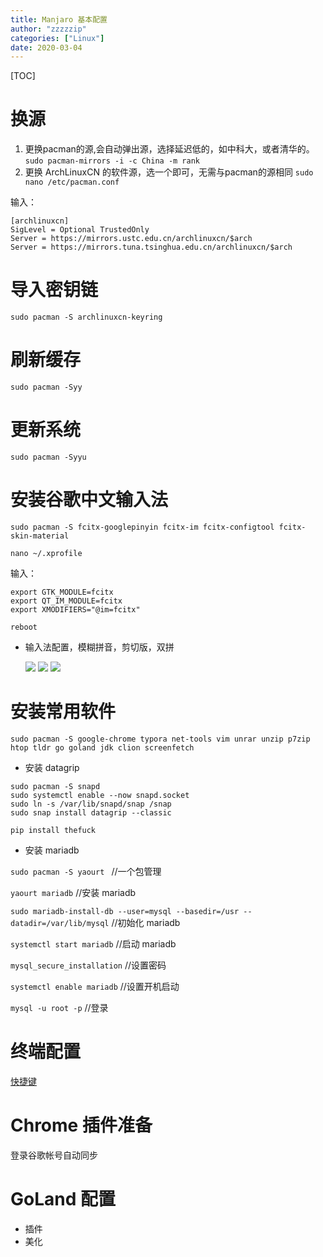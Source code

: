 ```yaml
---
title: Manjaro 基本配置
author: "zzzzzip"
categories: ["Linux"]
date: 2020-03-04
---
```


[TOC]

# 换源

1. 更换pacman的源,会自动弹出源，选择延迟低的，如中科大，或者清华的。
   `sudo pacman-mirrors -i -c China -m rank`
2. 更换 ArchLinuxCN 的软件源，选一个即可，无需与pacman的源相同
   `sudo nano /etc/pacman.conf`    

输入：

```
[archlinuxcn]
SigLevel = Optional TrustedOnly
Server = https://mirrors.ustc.edu.cn/archlinuxcn/$arch   
Server = https://mirrors.tuna.tsinghua.edu.cn/archlinuxcn/$arch   
```

# 导入密钥链

`sudo pacman -S archlinuxcn-keyring`

# 刷新缓存

`sudo pacman -Syy`

# 更新系统

`sudo pacman -Syyu`

# 安装谷歌中文输入法

```
sudo pacman -S fcitx-googlepinyin fcitx-im fcitx-configtool fcitx-skin-material

nano ~/.xprofile
```

输入： 

```
export GTK_MODULE=fcitx
export QT_IM_MODULE=fcitx
export XMODIFIERS="@im=fcitx"
```

`reboot`

* 输入法配置，模糊拼音，剪切版，双拼

  ![](https://img2018.cnblogs.com/blog/1823594/201912/1823594-20191220130753811-1572960024.png)
  ![](https://img2018.cnblogs.com/blog/1823594/201912/1823594-20191220130804384-2107378612.png)
  ![](https://img2018.cnblogs.com/blog/1823594/201912/1823594-20191220130813577-1154662979.png)

# 安装常用软件

`sudo pacman -S google-chrome typora net-tools vim unrar unzip p7zip htop tldr go goland jdk clion screenfetch`

* 安装 datagrip

```
sudo pacman -S snapd
sudo systemctl enable --now snapd.socket
sudo ln -s /var/lib/snapd/snap /snap
sudo snap install datagrip --classic
```

`pip install thefuck`


* 安装 mariadb

`sudo pacman -S yaourt `       //一个包管理

`yaourt mariadb`         //安装 mariadb

`sudo mariadb-install-db --user=mysql --basedir=/usr --datadir=/var/lib/mysql`                       //初始化 mariadb

`systemctl start mariadb`            //启动 mariadb

`mysql_secure_installation`         //设置密码

`systemctl enable mariadb`             //设置开机启动

`mysql -u root -p`                           //登录



# 终端配置

[快捷键](https://files.cnblogs.com/files/just-save/kde_keymap.zip)

# Chrome 插件准备

登录谷歌帐号自动同步



# GoLand 配置

* 插件
* 美化